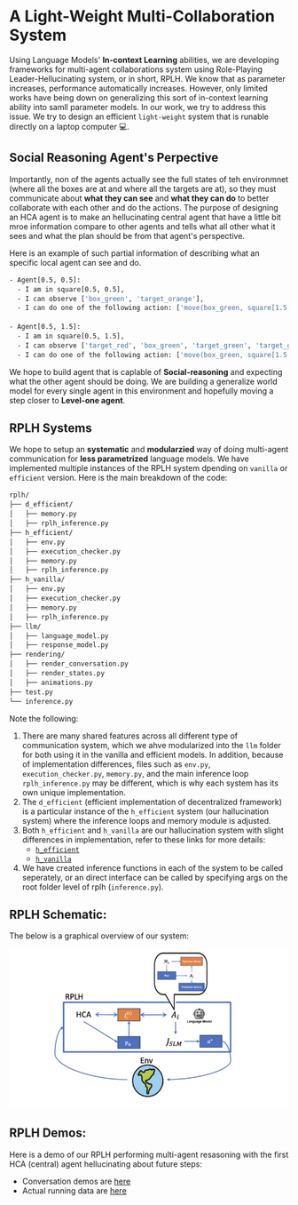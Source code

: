 # A Light-Weight Multi-Collaboration System
Using Language Models' **In-context Learning** abilities, we are developing frameworks for multi-agent collaborations system using Role-Playing Leader-Hellucinating system, or in short, RPLH. We know that as parameter increases, performance automatically increases. However, only limited works have being down on generalizing this sort of in-context learning ability into samll parameter models. In our work, we try to address this issue. We try to design an efficient `light-weight` system that is runable directly on a laptop computer 💻.

## Social Reasoning Agent's Perpective
Importantly, non of the agents actually see the full states of teh environmnet (where all the boxes are at and where all the targets are at), so they must communicate about **what they can see** and **what they can do** to better collaborate with each other and do the actions. The purpose of designing an HCA agent is to make an hellucinating central agent that have a little bit mroe information compare to other agents and tells what all other what it sees and what the plan should be from that agent's perspective.

Here is an example of such partial information of describing what an specific local agent can see and do.

```bash
- Agent[0.5, 0.5]:
  - I am in square[0.5, 0.5],
  - I can observe ['box_green', 'target_orange'],
  - I can do one of the following action: ['move(box_green, square[1.5, 0.5])', 'move(box_green, square[0.5, 1.5])']

- Agent[0.5, 1.5]:
  - I am in square[0.5, 1.5],
  - I can observe ['target_red', 'box_green', 'target_green', 'target_green', 'target_purple', 'target_purple'],
  - I can do one of the following action: ['move(box_green, square[1.5, 1.5])', 'move(box_green, square[0.5, 0.5])', 'move(box_green, target_green)']
```

We hope to build agent that is caplable of **Social-reasoning** and expecting what the other agent should be doing. We are building a generalize world model for every single agent in this environment and hopefully moving a step closer to **Level-one agent**.

## RPLH Systems
We hope to setup an **systematic** and **modularzied** way of doing multi-agent communication for **less parametrized** language models. We have implemented multiple instances of the RPLH system dpending on `vanilla` or `efficient` version. Here is the main breakdown of the code:

```bash
rplh/
├── d_efficient/
│   ├── memory.py
│   ├── rplh_inference.py
├── h_efficient/
│   ├── env.py
│   ├── execution_checker.py
│   ├── memory.py
│   ├── rplh_inference.py
├── h_vanilla/
│   ├── env.py
│   ├── execution_checker.py
│   ├── memory.py
│   ├── rplh_inference.py
├── llm/
│   ├── language_model.py
│   ├── response_model.py
├── rendering/
│   ├── render_conversation.py
│   ├── render_states.py
│   ├── animations.py
├── test.py
└── inference.py
```
Note the following:

1. There are many shared features across all different type of communication system, which we ahve modularized into the `llm` folder for both using it in the vanilla and efficient models. In addition, because of implementation differences, files such as `env.py`, `execution_checker.py`, `memory.py`, and the main inference loop `rplh_inference.py` may be different, which is why each system has its own unique implementation.
2. The `d_efficient` (efficient implementation of decentralized framework) is a particular instance of the `h_efficient` system (our hallucination system) where the inference loops and memory module is adjusted.
3. Both `h_efficient` and `h_vanilla` are our hallucination system with slight differences in implementation, refer to these links for more details:
    - [`h_efficient`](https://github.com/KevinBian107/RPLH/tree/master/rplh/h_efficient)
    - [`h_vanilla`](https://github.com/KevinBian107/RPLH/tree/master/rplh/h_vanilla)
4. We have created inference functions in each of the system to be called seperately, or an direct interface can be called by specifying args on the root folder level of rplh (`inference.py`).


## RPLH Schematic:
The below is a graphical overview of our system:

![rplh](assets/rplh.png)

## RPLH Demos:
Here is a demo of our RPLH performing multi-agent resasoning with the first HCA (central) agent hellucinating about future steps:

- Conversation demos are [here](https://github.com/KevinBian107/RPLH/tree/master/demos/conversations)
- Actual running data are [here](https://github.com/KevinBian107/RPLH/tree/master/demos/converging_samples)

